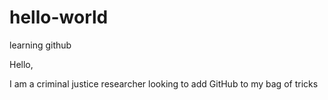 # hello-world
learning github

Hello,

I am a criminal justice researcher looking to add GitHub to my bag of tricks
